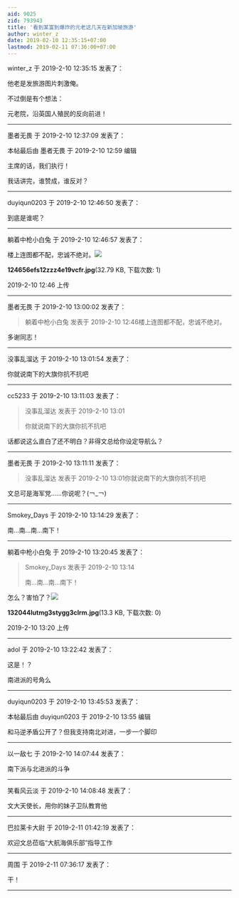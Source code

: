 ```yaml
---
aid: 9025
zid: 793943
title: '看到某富到爆炸的元老这几天在新加坡旅游'
author: winter_z
date: 2019-02-10 12:35:15+07:00
lastmod: 2019-02-11 07:36:00+07:00
---
```


winter_z 于 2019-2-10 12:35:15 发表了：

他老是发旅游图片刺激俺。

不过倒是有个想法：

元老院，沿英国人殖民的反向前进！

---------

墨者无畏 于 2019-2-10 12:37:09 发表了：

本帖最后由 墨者无畏 于 2019-2-10 12:59 编辑 

主席的话，我们执行！

我话讲完，谁赞成，谁反对？

---------

duyiqun0203 于 2019-2-10 12:46:50 发表了：

到底是谁呢？

---------

躺着中枪小白兔 于 2019-2-10 12:46:57 发表了：

楼上连图都不配，忠诚不绝对。![](https://cdn.jsdelivr.net/gh/lzjluzijie/beichao@main/static/img/124656efs12zzz4e19vcfr.jpg)



**124656efs12zzz4e19vcfr.jpg**(32.79 KB, 下载次数: 1)



2019-2-10 12:46 上传

---------

墨者无畏 于 2019-2-10 13:00:02 发表了：

> 躺着中枪小白兔 发表于 2019-2-10 12:46楼上连图都不配，忠诚不绝对。



多谢同志！

---------

没事乱溜达 于 2019-2-10 13:01:54 发表了：

你就说南下的大旗你抗不抗吧

---------

cc5233 于 2019-2-10 13:11:03 发表了：

> 没事乱溜达 发表于 2019-2-10 13:01
> 
> 你就说南下的大旗你抗不抗吧



话都说这么直白了还不明白？非得文总给你设定导航么？

---------

墨者无畏 于 2019-2-10 13:11:11 发表了：

> 没事乱溜达 发表于 2019-2-10 13:01你就说南下的大旗你抗不抗吧



文总可是海军党……你说呢？(￢\_￢)

---------

Smokey_Days 于 2019-2-10 13:14:29 发表了：

南...南...南...南下！

---------

躺着中枪小白兔 于 2019-2-10 13:20:45 发表了：

> Smokey\_Days 发表于 2019-2-10 13:14
> 
> 南...南...南...南下！



怎么？害怕了？![](https://cdn.jsdelivr.net/gh/lzjluzijie/beichao@main/static/img/132044lutmg3stygg3clrm.jpg)



**132044lutmg3stygg3clrm.jpg**(13.3 KB, 下载次数: 0)



2019-2-10 13:20 上传

---------

adol 于 2019-2-10 13:22:42 发表了：

这是！？

南进派的号角么

---------

duyiqun0203 于 2019-2-10 13:45:53 发表了：

本帖最后由 duyiqun0203 于 2019-2-10 13:55 编辑 

和马逆矛盾公开了？但我支持南北对进，一步一个脚印

---------

以一敌七 于 2019-2-10 14:07:44 发表了：

南下派与北进派的斗争

---------

笑看风云淡 于 2019-2-10 14:08:48 发表了：

文大天使长，用你的妹子卫队教育他

---------

巴拉莱卡大尉 于 2019-2-11 01:42:19 发表了：

欢迎文总莅临“大航海俱乐部”指导工作

---------

周围 于 2019-2-11 07:36:17 发表了：

干！

---------

